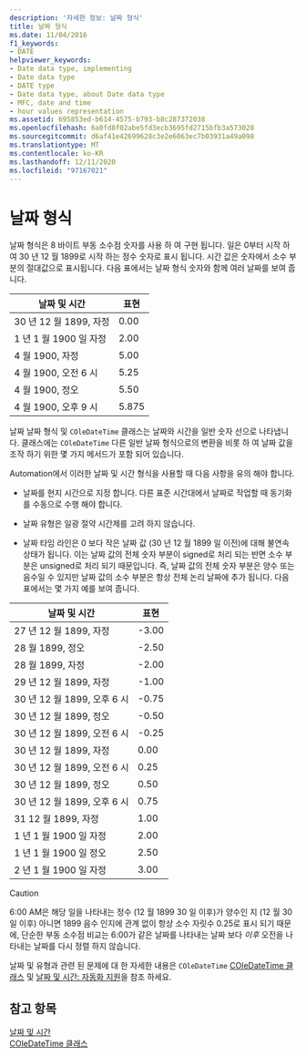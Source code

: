 ```yaml
---
description: '자세한 정보: 날짜 형식'
title: 날짜 형식
ms.date: 11/04/2016
f1_keywords:
- DATE
helpviewer_keywords:
- Date data type, implementing
- Date data type
- DATE type
- Date data type, about Date data type
- MFC, date and time
- hour values representation
ms.assetid: 695853ed-b614-4575-b793-b8c287372038
ms.openlocfilehash: 6a0fd8f02abe5fd3ecb3695fd2715bfb3a573028
ms.sourcegitcommit: d6af41e42699628c3e2e6063ec7b03931a49a098
ms.translationtype: MT
ms.contentlocale: ko-KR
ms.lasthandoff: 12/11/2020
ms.locfileid: "97167021"
---
```

# <a name="date-type"></a>날짜 형식

날짜 형식은 8 바이트 부동 소수점 숫자를 사용 하 여 구현 됩니다. 일은 0부터 시작 하 여 30 년 12 월 1899로 시작 하는 정수 숫자로 표시 됩니다. 시간 값은 숫자에서 소수 부분의 절대값으로 표시됩니다. 다음 표에서는 날짜 형식 숫자와 함께 여러 날짜를 보여 줍니다.

|날짜 및 시간|표현|
|-------------------|--------------------|
|30 년 12 월 1899, 자정|0.00|
|1 년 1 월 1900 일 자정|2.00|
|4 월 1900, 자정|5.00|
|4 월 1900, 오전 6 시|5.25|
|4 월 1900, 정오|5.50|
|4 월 1900, 오후 9 시|5.875|

날짜 날짜 형식 및 `COleDateTime` 클래스는 날짜와 시간을 일반 숫자 선으로 나타냅니다. 클래스에는 `COleDateTime` 다른 일반 날짜 형식으로의 변환을 비롯 하 여 날짜 값을 조작 하기 위한 몇 가지 메서드가 포함 되어 있습니다.

Automation에서 이러한 날짜 및 시간 형식을 사용할 때 다음 사항을 유의 해야 합니다.

- 날짜를 현지 시간으로 지정 합니다. 다른 표준 시간대에서 날짜로 작업할 때 동기화를 수동으로 수행 해야 합니다.

- 날짜 유형은 일광 절약 시간제를 고려 하지 않습니다.

- 날짜 타임 라인은 0 보다 작은 날짜 값 (30 년 12 월 1899 일 이전)에 대해 불연속 상태가 됩니다. 이는 날짜 값의 전체 숫자 부분이 signed로 처리 되는 반면 소수 부분은 unsigned로 처리 되기 때문입니다. 즉, 날짜 값의 전체 숫자 부분은 양수 또는 음수일 수 있지만 날짜 값의 소수 부분은 항상 전체 논리 날짜에 추가 됩니다. 다음 표에서는 몇 가지 예를 보여 줍니다.

|날짜 및 시간|표현|
|-------------------|--------------------|
|27 년 12 월 1899, 자정|-3.00|
|28 월 1899, 정오|-2.50|
|28 월 1899, 자정|-2.00|
|29 년 12 월 1899, 자정|-1.00|
|30 년 12 월 1899, 오후 6 시|-0.75|
|30 년 12 월 1899, 정오|-0.50|
|30 년 12 월 1899, 오전 6 시|-0.25|
|30 년 12 월 1899, 자정|0.00|
|30 년 12 월 1899, 오전 6 시|0.25|
|30 년 12 월 1899, 정오|0.50|
|30 년 12 월 1899, 오후 6 시|0.75|
|31 12 월 1899, 자정|1.00|
|1 년 1 월 1900 일 자정|2.00|
|1 년 1 월 1900 일 정오|2.50|
|2 년 1 월 1900 일 자정|3.00|

> [!CAUTION]
> 6:00 AM은 해당 일을 나타내는 정수 (12 월 1899 30 일 이후)가 양수인 지 (12 월 30 일 이후) 아니면 1899 음수 인지에 관계 없이 항상 소수 자릿수 0.25로 표시 되기 때문에, 단순한 부동 소수점 비교는 6:00가 같은 날짜를 나타내는 날짜 보다 *이후* 오전을 나타내는 날짜를 다시 정렬 하지 않습니다.

날짜 및 유형과 관련 된 문제에 대 한 자세한 내용은 `COleDateTime` [COleDateTime 클래스](../atl-mfc-shared/reference/coledatetime-class.md) 및 [날짜 및 시간: 자동화 지원](./date-and-time.md)을 참조 하세요.

## <a name="see-also"></a>참고 항목

[날짜 및 시간](../atl-mfc-shared/date-and-time.md)<br/>
[COleDateTime 클래스](../atl-mfc-shared/reference/coledatetime-class.md)
